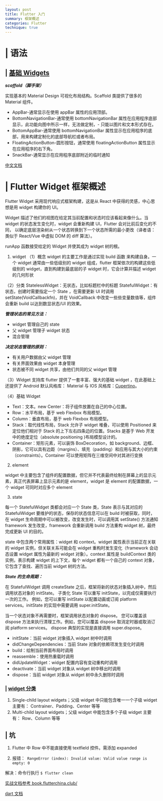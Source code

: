 ```yaml
---
layout: post
title: Flutter 入门
summary: 框架概述
categories: Flutter
technique: true
---
```


# | 语法

## | [基础 Widgets](https://flutterchina.club/widgets/basics/)

**_scaffold（脚手架）_**

实现基本的 Material Design 可视化布局结构。Scaffold 类提供了很多的 Material 组件。

- AppBar-通常显示在使用 appBar 属性的应用顶部。
- BottomNavigationBar-通常使用 bottomNavigationBar 属性在应用程序底部显示，此功能向图中所示一样，无法做定制，- 只能以图片和文本形式存在。
- BottomAppBar-通常使用 bottomNavigationBar 属性显示在应用程序的底部，用来构建定制化的底部导航栏或者布局。
- FloatingActionButton-圆形按钮，通常使用 floatingActionButton 属性显示在应用程序的右下角。
- SnackBar-通常显示在应用程序底部附近的临时通知

[中文文档](https://flutterchina.club/get-started/codelab/)

# | Flutter Widget 框架概述

Flutter Widget 采用现代响应式框架构建，这是从 React 中获得的灵感，中心思想是用 widget 构建你的 UI。

Widget 描述了他们的视图在给定其当前配置和状态时应该看起来像什么。当 widget 的状态发生变化时，widget 会重新构建 UI，Flutter 会对比前后变化的不同， 以确定底层渲染树从一个状态转换到下一个状态所需的最小更改（译者语：类似于 React/Vue 中虚拟 DOM 的 diff 算法）。

runApp 函数接受给定的 Widget 并使其成为 widget 树的根。

1. widget
   （1）概念
   widget 的主要工作是通过实现 build 函数 来构建自身。一个 widget 通常由一些低级别的 widget 组成，flutter 框架依次的构建这些低级别的 widget，直到构建到最底层的子 widget 时，它会计算并描述 widget 的几何形状

（2）分类
StatelessWidget：无状态，比如标题栏中的标题
StatefulWidget：有状态，创建时需要指定一个 State ，在需要更新 UI 时调用 setState(VoidCallbackfn)，并在 VoidCallback 中改变一些些变量数值等，组件会重新 build 以达到数显状态/UI 的效果。

**_管理状态的常见方法：_**

- widget 管理自己的 state
- 父 widget 管理子 widget 状态
- 混合管理

**_决定状态管理的原则：_**

- 有关用户数据由父 widget 管理
- 有关界面效果由 widget 本身管理
- 状态被不同 widget 共享，由他们共同的父 widget 管理

（3）Widget 支持库
flutter 提供了一套丰富、强大的基础 widget ，在此基础上还提供了 Android 默认风格库： Material 与 IOS 风格库：[Cupertino](https://flutterchina.club/widgets/cupertino/)。

（4）基础 Widget

- Text：文本。new Center：将子组件放置在自己的中心位置。
- Row：水平布局，基于 web Flexbox 布局模型。
- Column：垂直布局，基于 web Flexbox 布局模型。
- Stack：取代线性布局，Stack 允许子 widget 堆叠，可以使用 Positioned 来定位他们相对于 Stack 的上下左右四条边的位置。Stacks 是基于 Web 开发中的绝度定位（absolute positioning )布局模型设计的。
- Container：矩形元素，可以装饰 BoxDecoration，如 background、边框、阴影，它可以具有边距（margins）、填充（padding）和应用与其大小的约束（constraints）。Container 可以使用矩阵在三维空间中对其进行变换

2. element

widget 中主要包含了组件的配置数据，但它并不代表最终绘制在屏幕上的显示元素，真正代表屏幕上显示元素的是 element，widget 是 element 的配置数据，一个 widget 可同时对应多个 element

3. state

每一个 StatefulWidget 类都会对应一个 State 类，State 表示与其对应的 StatefulWidget 要维护的状态，保存的状态信息可以在 build 时被获取，同时，在 widget 生命周期中可以被改变，改变发生时，可以调用其 setState() 方法通知 framework 发生改变，framework 会重新调用 build 方法重构 widget 树，最终完成更新 UI 的目的。

state 中包含两个常用属性：widget 和 context。widget 属性表示当前正在关联的 widget 实例，但关联关系可能会在 widget 重构时发生变化（framework 会动态设置 widget 属性为最新的 widget 对象）。context 属性是 buildContext 类的实例，表示构建 widget 的上下文，每个 widget 都有一个自己的 context 对象，它包含了查找、遍历当前 widget 树的方法。

**_State 的生命周期：_**

在 StatefulWidget 调用 createState 之后，框架将新的状态对象插入树中，然后调用状态对象的 initState。 子类化 State 可以重写 initState，以完成仅需要执行一次的工作。 例如，您可以重写 initState 以配置动画或订阅 platform services。initState 的实现中需要调用 super.initState。

当一个状态对象不再需要时，框架调用状态对象的 dispose。 您可以覆盖该 dispose 方法来执行清理工作。例如，您可以覆盖 dispose 取消定时器或取消订阅 platform services。 dispose 典型的实现是直接调用 super.dispose。

- initState：当前 widget 对象插入 widget 树中时调用
- didChangeDependencies：当前 State 对象的依赖项发生变化时调用
- build：绘制当前界面布局时调用
- reassemble：使用热重载时调用
- didUpdateWidget：widget 配置内容有变动重构时调用
- deactivate：当前 widget 对象从 widget 树中移出时调用
- dispose：当前 widget 对象从 widget 树中永久删除时调用

### | [widget 分类](https://flutter.dev/docs/development/ui/widgets/layout)

1. Single-child layout widgets；父级 widget 中只能包含唯一一个子级 widget
   主要有： Contrainer、Padding、Center 等等
2. Multi-child layout widgets；父级 widget 中能包含多个子级 widget
   主要有： Row、Column 等等

## | 坑

1. Flutter 中 Row 中不能直接使用 textfield 控件。需添加 expanded

2. 报错：` RangeError (index): Invalid value: Valid value range is empty: 0`

解决：命令行执行 `$ flutter clean`

[实战文档参考 book.flutterchina.club/](https://book.flutterchina.club/chapter3/flutter_widget_intro.html)

[dart 文档](https://dart.cn/guides/language/language-tour)
